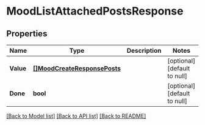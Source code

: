 # MoodListAttachedPostsResponse

## Properties
Name | Type | Description | Notes
------------ | ------------- | ------------- | -------------
**Value** | [**[]MoodCreateResponsePosts**](MoodCreateResponse_posts.md) |  | [optional] [default to null]
**Done** | **bool** |  | [optional] [default to null]

[[Back to Model list]](../README.md#documentation-for-models) [[Back to API list]](../README.md#documentation-for-api-endpoints) [[Back to README]](../README.md)


